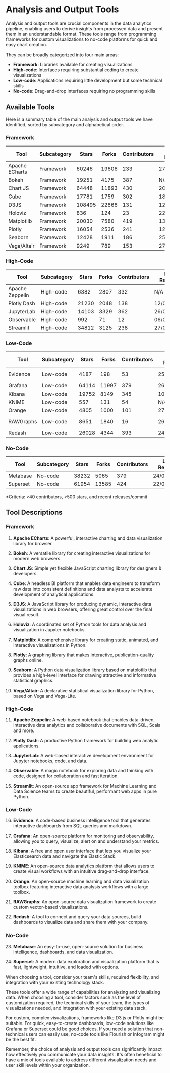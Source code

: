 # Analysis and Output Tools

Analysis and output tools are crucial components in the data analytics pipeline, enabling users to derive insights from processed data and present them in an understandable format. These tools range from programming frameworks for custom visualizations to no-code platforms for quick and easy chart creation. 

They can be broadly categorized into four main areas:
- **Framework**: Libraries available for creating visualizations
- **High-code**: Interfaces requiring substantial coding to create visualizations
- **Low-code**: Applications requiring little development but some technical skills
- **No-code**: Drag-and-drop interfaces requiring no programming skills

## Available Tools

Here is a summary table of the main analysis and output tools we have identified, sorted by subcategory and alphabetical order.

### Framework

| Tool | Subcategory | Stars | Forks | Contributors | Last Release | Latest Commit | Meets Criteria* | Link |
|------|-------------|-------|-------|--------------|--------------|---------------|-----------------|------|
| Apache ECharts | Framework | 60246 | 19606 | 233 | 27/06/2024 | 26/09/2024 | Yes | https://github.com/apache/echarts |
| Bokeh | Framework | 19251 | 4175 | 387 | N/A | 25/09/2024 | Yes | https://github.com/bokeh/bokeh |
| Chart JS | Framework | 64448 | 11893 | 430 | 20/08/2024 | 26/08/2024 | Yes | https://github.com/chartjs/Chart.js |
| Cube | Framework | 17781 | 1759 | 302 | 18/09/2024 | 24/09/2024 | Yes | https://github.com/cube-js/cube |
| D3JS | Framework | 108495 | 22866 | 131 | 12/03/2024 | 20/09/2024 | Yes | https://github.com/d3/d3 |
| Holoviz | Framework | 836 | 124 | 23 | 22/03/2023 | 10/07/2024 | No | https://github.com/holoviz/holoviz |
| Matplotlib | Framework | 20030 | 7580 | 419 | 13/08/2024 | 26/09/2024 | Yes | https://github.com/matplotlib/matplotlib |
| Plotly | Framework | 16054 | 2536 | 241 | 12/09/2024 | 19/09/2024 | Yes | https://github.com/plotly/plotly.py |
| Seaborn | Framework | 12428 | 1911 | 186 | 25/01/2024 | 22/07/2024 | Yes | https://github.com/mwaskom/seaborn |
| Vega/Altair | Framework | 9249 | 789 | 153 | 27/08/2024 | 26/09/2024 | Yes | https://github.com/vega/altair |

### High-Code

| Tool | Subcategory | Stars | Forks | Contributors | Last Release | Latest Commit | Meets Criteria* | Link |
|------|-------------|-------|-------|--------------|--------------|---------------|-----------------|------|
| Apache Zeppelin | High-code | 6382 | 2807 | 332 | N/A | 22/09/2024 | Yes | https://github.com/apache/zeppelin |
| Plotly Dash | High-code | 21230 | 2048 | 138 | 12/09/2024 | 20/09/2024 | Yes | https://github.com/plotly/dash |
| JupyterLab | High-code | 14103 | 3329 | 362 | 26/08/2024 | 26/09/2024 | Yes | https://github.com/jupyterlab/jupyterlab |
| Observable | High-code | 992 | 71 | 12 | 06/08/2024 | 06/08/2024 | No | https://github.com/observablehq/runtime |
| Streamlit | High-code | 34812 | 3125 | 238 | 27/08/2024 | 26/09/2024 | Yes | https://github.com/streamlit/streamlit |

### Low-Code

| Tool | Subcategory | Stars | Forks | Contributors | Last Release | Latest Commit | Meets Criteria* | Link |
|------|-------------|-------|-------|--------------|--------------|---------------|-----------------|------|
| Evidence | Low-code | 4187 | 198 | 53 | 25/09/2024 | 26/09/2024 | Yes | https://github.com/evidence-dev/evidence |
| Grafana | Low-code | 64114 | 11997 | 379 | 26/09/2024 | 26/09/2024 | Yes | https://github.com/grafana/grafana |
| Kibana | Low-code | 19752 | 8149 | 345 | 10/09/2024 | 26/09/2024 | Yes | https://github.com/elastic/kibana |
| KNIME | Low-code | 557 | 131 | 54 | N/A | 25/09/2024 | Yes | https://github.com/knime/knime-core |
| Orange | Low-code | 4805 | 1000 | 101 | 27/05/2024 | 26/09/2024 | Yes | https://github.com/biolab/orange3 |
| RAWGraphs | Low-code | 8651 | 1840 | 16 | 26/01/2024 | 26/01/2024 | No | https://github.com/rawgraphs/rawgraphs-app |
| Redash | Low-code | 26028 | 4344 | 393 | 24/11/2021 | 19/09/2024 | No | https://github.com/getredash/redash |

### No-Code

| Tool | Subcategory | Stars | Forks | Contributors | Last Release | Latest Commit | Meets Criteria* | Link |
|------|-------------|-------|-------|--------------|--------------|---------------|-----------------|------|
| Metabase | No-code | 38232 | 5065 | 379 | 24/09/2024 | 26/09/2024 | Yes | https://github.com/metabase/metabase |
| Superset | No-code | 61954 | 13585 | 424 | 22/08/2024 | 26/09/2024 | Yes | https://github.com/apache/superset |

*Criteria: >40 contributors, >500 stars, and recent releases/commit

## Tool Descriptions

### Framework

1. **Apache ECharts**: A powerful, interactive charting and data visualization library for browser.

2. **Bokeh**: A versatile library for creating interactive visualizations for modern web browsers.

3. **Chart JS**: Simple yet flexible JavaScript charting library for designers & developers.

4. **Cube**: A headless BI platform that enables data engineers to transform raw data into consistent definitions and data analysts to accelerate development of analytical applications.

5. **D3JS**: A JavaScript library for producing dynamic, interactive data visualizations in web browsers, offering great control over the final visual result.

6. **Holoviz**: A coordinated set of Python tools for data analysis and visualization in Jupyter notebooks.

7. **Matplotlib**: A comprehensive library for creating static, animated, and interactive visualizations in Python.

8. **Plotly**: A graphing library that makes interactive, publication-quality graphs online.

9. **Seaborn**: A Python data visualization library based on matplotlib that provides a high-level interface for drawing attractive and informative statistical graphics.

10. **Vega/Altair**: A declarative statistical visualization library for Python, based on Vega and Vega-Lite.

### High-Code

11. **Apache Zeppelin**: A web-based notebook that enables data-driven, interactive data analytics and collaborative documents with SQL, Scala and more.

12. **Plotly Dash**: A productive Python framework for building web analytic applications.

13. **JupyterLab**: A web-based interactive development environment for Jupyter notebooks, code, and data.

14. **Observable**: A magic notebook for exploring data and thinking with code, designed for collaboration and fast iteration.

15. **Streamlit**: An open-source app framework for Machine Learning and Data Science teams to create beautiful, performant web apps in pure Python.

### Low-Code

16. **Evidence**: A code-based business intelligence tool that generates interactive dashboards from SQL queries and markdown.

17. **Grafana**: An open-source platform for monitoring and observability, allowing you to query, visualize, alert on and understand your metrics.

18. **Kibana**: A free and open user interface that lets you visualize your Elasticsearch data and navigate the Elastic Stack.

19. **KNIME**: An open-source data analytics platform that allows users to create visual workflows with an intuitive drag-and-drop interface.

20. **Orange**: An open-source machine learning and data visualization toolbox featuring interactive data analysis workflows with a large toolbox.

21. **RAWGraphs**: An open-source data visualization framework to create custom vector-based visualizations.

22. **Redash**: A tool to connect and query your data sources, build dashboards to visualize data and share them with your company.

### No-Code

23. **Metabase**: An easy-to-use, open-source solution for business intelligence, dashboards, and data visualization.

24. **Superset**: A modern data exploration and visualization platform that is fast, lightweight, intuitive, and loaded with options.

When choosing a tool, consider your team's skills, required flexibility, and integration with your existing technology stack.

These tools offer a wide range of capabilities for analyzing and visualizing data. When choosing a tool, consider factors such as the level of customization required, the technical skills of your team, the types of visualizations needed, and integration with your existing data stack.

For custom, complex visualizations, frameworks like D3.js or Plotly might be suitable. For quick, easy-to-create dashboards, low-code solutions like Grafana or Superset could be good choices. If you need a solution that non-technical users can easily use, no-code tools like Flourish or Infogram might be the best fit.

Remember, the choice of analysis and output tools can significantly impact how effectively you communicate your data insights. It's often beneficial to have a mix of tools available to address different visualization needs and user skill levels within your organization.

